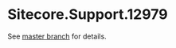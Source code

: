 # Sitecore.Support.12979

See [master branch](https://github.com/sitecoresupport/Sitecore.Support.12979) for details.